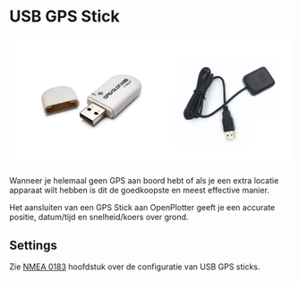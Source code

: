 # USB GPS Stick

![](../en/gps.png)

Wanneer je helemaal geen GPS aan boord hebt of als je een extra locatie apparaat wilt hebben is dit de goedkoopste en meest effective manier.

Het aansluiten van een GPS Stick aan OpenPlotter geeft je een accurate positie, datum/tijd en snelheid/koers over grond.

## Settings

Zie [NMEA 0183](/nmea-0183.md) hoofdstuk over de configuratie van USB GPS sticks.
